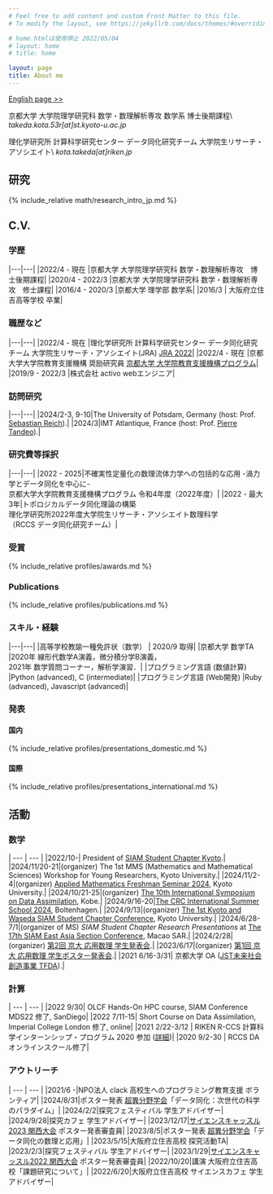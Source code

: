 ```yaml
---
# Feel free to add content and custom Front Matter to this file.
# To modify the layout, see https://jekyllrb.com/docs/themes/#overriding-theme-defaults

# home.htmlは使用停止 2022/05/04
# layout: home
# title: home

layout: page
title: About me
---
```

<!-- ## main -->

[English page >>](/en)

京都大学 大学院理学研究科 数学・数理解析専攻 数学系 博士後期課程\\
*takeda.kota.53r[at]st.kyoto-u.ac.jp*

理化学研究所 計算科学研究センター データ同化研究チーム 大学院生リサーチ・アソシエイト\\
*kota.takeda[at]riken.jp*

## 研究
{% include_relative math/research_intro_jp.md %}


## C.V.
### 学歴

|---|---|
|2022/4 - 現在 |京都大学 大学院理学研究科 数学・数理解析専攻　博士後期課程|
|2020/4 - 2022/3 |京都大学 大学院理学研究科 数学・数理解析専攻　修士課程|
|2016/4 - 2020/3 |京都大学 理学部 数学系|
|2016/3 | 大阪府立住吉高等学校 卒業|


### 職歴など

|---|---|
|2022/4 - 現在 |理化学研究所 計算科学研究センター データ同化研究チーム 大学院生リサーチ・アソシエイト(JRA) [JRA 2022](https://www.riken.jp/careers/programs/jra/jra2022/index.html)|
|2022/4 - 現在 |京都大学大学院教育支援機構 奨励研究員 [京都大学 大学院教育支援機構プログラム](https://www.kugd.k.kyoto-u.ac.jp/program)|
|2019/9 - 2022/3 |株式会社 activo webエンジニア|

### 訪問研究

|---|---|
|2024/2-3, 9-10|The University of Potsdam, Germany (host: Prof. [Sebastian Reich](https://www.math.uni-potsdam.de/~sreich/)).|
|2024/3|IMT Atlantique, France (host: Prof. [Pierre Tandeo](https://tandeo.wordpress.com/)).|

### 研究費等採択

|---|---|
|2022 - 2025|不確実性定量化の数理流体力学への包括的な応用 -渦力学とデータ同化を中心に-　<br> 京都大学大学院教育支援機構プログラム 令和4年度（2022年度）|
|2022 - 最大3年|トポロジカルデータ同化理論の構築<br>理化学研究所2022年度大学院生リサーチ・アソシエイト数理科学 <br>（RCCS データ同化研究チーム）|


### 受賞
{% include_relative profiles/awards.md %}

### Publications
{% include_relative profiles/publications.md %}

### スキル・経験

|---|---|
|高等学校教諭一種免許状（数学） | 2020/9 取得|
|京都大学 数学TA |2020年 線形代数学A演義，微分積分学B演義，<br>2021年 数学質問コーナー，解析学演習．|
|プログラミング言語 (数値計算) |Python (advanced), C (intermediate)|
|プログラミング言語 (Web開発) |Ruby (advanced), Javascript (advanced)|

### 発表
#### 国内
{% include_relative profiles/presentations_domestic.md %}

#### 国際
{% include_relative profiles/presentations_international.md %}

<!-- TODO: contributorリスト -->


## 活動
### 数学

  | --- | --- |
  |2022/10-| President of [SIAM Student Chapter Kyoto](https://sites.google.com/view/siam-sc-kyoto/home).|
  |2024/11/20-21|(organizer) The 1st MMS (Mathematics and Mathematical Sciences) Workshop for Young Researchers, Kyoto University.|
  |2024/11/2-4|(organizer) [Applied Mathematics Freshman Seminar 2024](https://sites.google.com/view/app-math-freshman-seminar-2024/home), Kyoto University.|
  |2024/10/21-25|(organizer) [The 10th International Symposium on Data Assimilation](https://www.data-assimilation.riken.jp/isda2024/#15/34.65479/135.22148), Kobe.|
  |2024/9/16-20|[The CRC International Summer School 2024](https://www.sfb1294.de/events/event/spring-school-2024), Boltenhagen.|
  |2024/9/13|(organizer) [The 1st Kyoto and Waseda SIAM Student Chapter Conference](https://sites.google.com/view/siam-sc-kyoto/event/kyoto-waseda-first), Kyoto University.|
  |2024/6/28-7/1|(organizer of MS) *SIAM Student Chapter Research Presentations* at [The 17th SIAM East Asia Section Conference](https://www.easiam2024.org/), Macao SAR.|
  |2024/2/28|(organizer) [第2回 京大 応用数理 学生発表会](https://sites.google.com/view/siam-sc-kyoto/event/poster-presentation-2024).|
  |2023/6/17|(organizer) [第1回 京大 応用数理 学生ポスター発表会](https://sites.google.com/view/siam-sc-kyoto/event/poster2023).|
  |2021 6/16-3/31| 京都大学 OA ([JST未来社会創造事業 TFDA](https://tfda.jp/)).|
  
### 計算

  | --- | --- |
  |2022 9/30| OLCF Hands-On HPC course, SIAM Conference MDS22 修了, SanDiego|
  |2022 7/11-15| Short Course on Data Assimilation, Imperial College London 修了, online|
  |2021 2/22-3/12 | RIKEN R-CCS 計算科学インターンシップ・プログラム 2020 参加 ([詳細](https://www.r-ccs.riken.jp/library/event/200604/))|
  |2020 9/2-30 | RCCS DAオンラインスクール修了|

### アウトリーチ

  | --- | --- |
  |2021/6 -|NPO法人 clack 高校生へのプログラミング教育支援 ボランティア|
  |2024/8/31|ポスター発表 [超異分野学会](https://hic.lne.st/schedule/osaka2024/)「データ同化：次世代の科学のパラダイム」|
  |2024/2/2|探究フェスティバル 学生アドバイザー|
  |2024/9/28|探究カフェ 学生アドバイザー|
  |2023/12/17|[サイエンスキャッスル2023 関西大会](https://s-castle.com/news/26824/) ポスター発表審査員|
  |2023/8/5|ポスター発表 [超異分野学会](https://lne.st/2023/07/18/hic-osaka2023-poster/)「データ同化の数理と応用」|
  |2023/5/15|大阪府立住吉高校 探究活動TA|
  |2023/2/3|探究フェスティバル 学生アドバイザー|
  |2023/1/29|[サイエンスキャッスル2022 関西大会](https://s-castle.com/news/18292/) ポスター発表審査員|
  |2022/10/20|講演 大阪府立住吉高校「課題研究について」|
  |2022/6/20|大阪府立住吉高校 サイエンスカフェ 学生アドバイザー|
